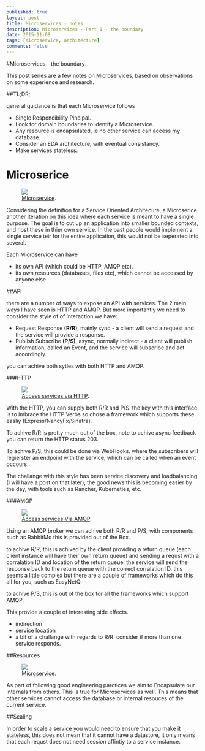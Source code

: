 ```yaml
---
published: true
layout: post
title: Microservices - notes
description: Microservices - Part 1 - the boundary
date: 2015-11-08
tags: [microservice, architecture]
comments: false
---
```


#Microservices - the boundary

This post series are a few notes on Microservices, based on observations on some experience and research.

##TL;DR;

general guidance is that each Microservice follows

- Single Responcibility Pincipal.
- Look for domain boundaries to identify a Microservice.
- Any resource is encapsulated, ie no other service can access my database.
- Consider an EDA architecture, with eventual consistancy.
- Make services stateless.

# Microserice

<figure>
	<a href="./../images/posts/2015/microserices/service-boundary.JPG"><img src="./../images/posts/2015/microserices/service-boundary.JPG"></img></a>
	<figcaption><a href="./../images/posts/2015/microserices/service-boundary.JPG" title="Microserive">Microservice</a>.</figcaption>
</figure>


Considering the definition for a Service Oriented Architecure, a Microserice another iteration on this idea where each service is meant to have a single purpose. The goal is to cut up an application into smaller bounded contexts, and host these in thier own service. In the past people would implement a single service teir for the entire application, this would not be seperated into several.

Each Microservice can have

- its own API (which could be HTTP, AMQP etc).
- its own resources (databases, files etc), which cannot be accessed by anyone else.



##API

there are a number of ways to expose an API with services. The 2 main ways I have seen is HTTP and AMQP. But more importantly we need to consider the style of of interaction we have:

- Request Response **(R/R)**, mainly sync - a client will send a request and the service will provide a response.
- Publish Subscribe **(P/S)**, async, normally indirect - a client will publish information, called an Event, and the service will subscribe and act accordingly.

you can achive both sytles with both HTTP and AMQP.

###HTTP

<figure>
	<a href="./../images/posts/2015/microserices/service-http.JPG"><img src="./../images/posts/2015/microserices/service-http.JPG"></img></a>
	<figcaption><a href="./../images/posts/2015/microserices/service-http.JPG" title="Microserive">Access services via HTTP</a>.</figcaption>
</figure>

With the HTTP, you can supply both R/R and P/S. the key with this interface is to imbrace the HTTP Verbs so chose a framework which supports these easliy (Express/NancyFx/Sinatra).

To achive R/R is pretty much out of the box, note to achive async feedback you can return the HTTP status 203.

To achive P/S, this could be done via WebHooks. where the subscribers will regierster an endpoint with the service, which can be called when an event occours.

The challange with this style has been service discovery and loadbalancing (I will have a post on that later), the good news this is becoming easier by the day, with tools such as Rancher, Kuberneties, etc.

###AMQP

<figure>
	<a href="./../images/posts/2015/microserices/service-amqp.JPG"><img src="./../images/posts/2015/microserices/service-amqp.JPG"></img></a>
	<figcaption><a href="./../images/posts/2015/microserices/service-amqp.JPG" title="Microserive">Access services Via AMQP</a>.</figcaption>
</figure>

Using an AMQP broker we can achive both R/R and P/S, with components such as RabbitMq this is provided out of the Box.

to achive R/R, this is achived by the client providing a return queue (each client instance will have their own return queue) and sending a requst with a corralation ID and location of the return queue. the service will send the response back to the return queue with the correct corralation ID. this seems a little complex but there are a couple of frameworks which do this all for you, such as EasyNetQ. 

to achive P/S, this is out of the box for all the frameworks which support AMQP.

This provide a couple of interesting side effects.

- indirection
- service location
- a bit of a challange with regards to R/R. consider if more than one service responds.

##Resources

<figure>
	<a href="./../images/posts/2015/microserices/service-boundary-donot access-others.JPG"><img src="./../images/posts/2015/microserices/service-boundary-donot access-others.JPG"></img></a>
	<figcaption><a href="./../images/posts/2015/microserices/service-boundary-donot access-others.JPG" title="Encapsulte resources">Microservice</a>.</figcaption>
</figure>

As part of following good engineering parctices we aim to Encapsulate our internals from others. This is true for Microservices as well. This means that other services cannot access the database or internal resouces of the current service.


##Scaling

In order to scale a service you would need to ensure that you make it stateless, this does not mean that it cannot have a datastore, it only means that each requst does not need session affintiy to a service instance.
